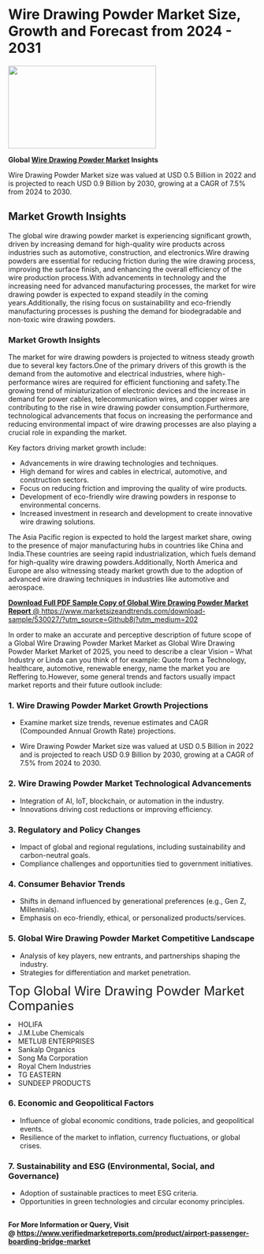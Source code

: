 <H1>Wire Drawing Powder Market Size, Growth and Forecast from 2024 - 2031</H1><img class="aligncenter size-medium wp-image-584254" src="https://thirdeyenews.in/wp-content/uploads/2024/09/Global-Market-Research-300x168.jpeg" alt="" width="300" height="168" /><p><strong>Global&nbsp;<a href="https://www.marketsizeandtrends.com/download-sample/530027/?utm_source=Github8j?utm_medium=202">Wire Drawing Powder Market</a> Insights</strong></p><p>Wire Drawing Powder Market size was valued at USD 0.5 Billion in 2022 and is projected to reach USD 0.9 Billion by 2030, growing at a CAGR of 7.5% from 2024 to 2030.</p><p><!DOCTYPE html> <html lang="en"> <head> <meta charset="UTF-8"> <meta name="viewport" content="width=device-width, initial-scale=1.0"> <title>Wire Drawing Powder Market Growth Insights</title> </head> <body> <h2>Market Growth Insights</h2> <p>The global wire drawing powder market is experiencing significant growth, driven by increasing demand for high-quality wire products across industries such as automotive, construction, and electronics.Wire drawing powders are essential for reducing friction during the wire drawing process, improving the surface finish, and enhancing the overall efficiency of the wire production process.With advancements in technology and the increasing need for advanced manufacturing processes, the market for wire drawing powder is expected to expand steadily in the coming years.Additionally, the rising focus on sustainability and eco-friendly manufacturing processes is pushing the demand for biodegradable and non-toxic wire drawing powders.</p> <p><a href="#"></a></p> <h3>Market Growth Insights</h3> <p>The market for wire drawing powders is projected to witness steady growth due to several key factors.One of the primary drivers of this growth is the demand from the automotive and electrical industries, where high-performance wires are required for efficient functioning and safety.The growing trend of miniaturization of electronic devices and the increase in demand for power cables, telecommunication wires, and copper wires are contributing to the rise in wire drawing powder consumption.Furthermore, technological advancements that focus on increasing the performance and reducing environmental impact of wire drawing processes are also playing a crucial role in expanding the market.</p> <p>Key factors driving market growth include:</p> <ul> <li>Advancements in wire drawing technologies and techniques.</li> <li>High demand for wires and cables in electrical, automotive, and construction sectors.</li> <li>Focus on reducing friction and improving the quality of wire products.</li> <li>Development of eco-friendly wire drawing powders in response to environmental concerns.</li> <li>Increased investment in research and development to create innovative wire drawing solutions.</li> </ul> <p>The Asia Pacific region is expected to hold the largest market share, owing to the presence of major manufacturing hubs in countries like China and India.These countries are seeing rapid industrialization, which fuels demand for high-quality wire drawing powders.Additionally, North America and Europe are also witnessing steady market growth due to the adoption of advanced wire drawing techniques in industries like automotive and aerospace.</p> <p><a href="#"></p><p><span class=""><strong>Download Full PDF Sample Copy of Global Wire Drawing Powder Market Report</strong> @ <a href="https://www.marketsizeandtrends.com/download-sample/530027/?utm_source=Github8j?utm_medium=202" target="_blank">https://www.marketsizeandtrends.com/download-sample/530027/?utm_source=Github8j?utm_medium=202</a></span></p><p>In order to make an accurate and perceptive description of future scope of a Global&nbsp;Wire Drawing Powder Market Market as Global&nbsp;Wire Drawing Powder Market Market of 2025, you need to describe a clear Vision &ndash; What Industry or Linda can you think of for example: Quote from a Technology, healthcare, automotive, renewable energy, name the market you are Reffering to.However, some general trends and factors usually impact market reports and their future outlook include:</p><h3>1.&nbsp;<strong>Wire Drawing Powder Market Growth Projections</strong></h3><ul><li>Examine market size trends, revenue estimates and CAGR (Compounded Annual Growth Rate) projections.</li><li><p>Wire Drawing Powder Market size was valued at USD 0.5 Billion in 2022 and is projected to reach USD 0.9 Billion by 2030, growing at a CAGR of 7.5% from 2024 to 2030.</p></li></ul><h3>2.&nbsp;<strong>Wire Drawing Powder Market Technological Advancements</strong></h3><ul><li>Integration of AI, IoT, blockchain, or automation in the industry.</li><li>Innovations driving cost reductions or improving efficiency.</li></ul><h3>3.&nbsp;<strong>Regulatory and Policy Changes</strong></h3><ul><li>Impact of global and regional regulations, including sustainability and carbon-neutral goals.</li><li>Compliance challenges and opportunities tied to government initiatives.</li></ul><h3>4.&nbsp;<strong>Consumer Behavior Trends</strong></h3><ul><li>Shifts in demand influenced by generational preferences (e.g., Gen Z, Millennials).</li><li>Emphasis on eco-friendly, ethical, or personalized products/services.</li></ul><h3>5.&nbsp;<strong>Global Wire Drawing Powder Market Competitive Landscape</strong></h3><ul><li>Analysis of key players, new entrants, and partnerships shaping the industry.</li><li>Strategies for differentiation and market penetration.</li></ul><p data-pm-slice="1 1 []"><span style="color: inherit; font-family: inherit; font-size: 25px;">Top Global Wire Drawing Powder Market Companies</span></p><div class="" data-test-id=""><p><li>HOLIFA</li><li> J.M.Lube Chemicals</li><li> METLUB ENTERPRISES</li><li> Sankalp Organics</li><li> Song Ma Corporation</li><li> Royal Chem Industries</li><li> TG EASTERN</li><li> SUNDEEP PRODUCTS</li></p></div><h3>6.&nbsp;<strong>Economic and Geopolitical Factors</strong></h3><ul><li>Influence of global economic conditions, trade policies, and geopolitical events.</li><li>Resilience of the market to inflation, currency fluctuations, or global crises.</li></ul><h3>7.&nbsp;<strong>Sustainability and ESG (Environmental, Social, and Governance)</strong></h3><ul><li>Adoption of sustainable practices to meet ESG criteria.</li><li>Opportunities in green technologies and circular economy principles.</li></ul><h2><strong style="font-size: 14px;">For More Information or Query, Visit @&nbsp;</strong><a style="background-color: #ffffff; font-size: 14px;" href="https://www.marketsizeandtrends.com/report/wire-drawing-powder-market/" target="_blank">https://www.verifiedmarketreports.com/product/airport-passenger-boarding-bridge-market</a></h2>